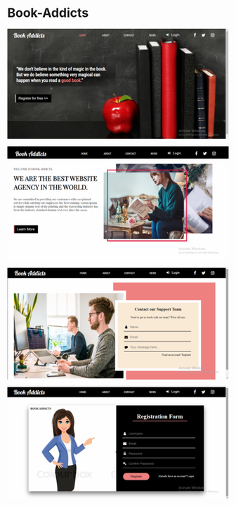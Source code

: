 # Book-Addicts


![alt text](screenshots/home.png)

![alt text](screenshots/about.png)

![alt text](screenshots/contact.png)

![alt text](screenshots/registrationform.png)
